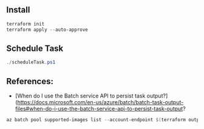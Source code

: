 ## Install

``` powershell
terraform init
terraform apply --auto-approve
```

## Schedule Task

``` powershell
./scheduleTask.ps1
```

## References:

* [When do I use the Batch service API to persist task output?](https://docs.microsoft.com/en-us/azure/batch/batch-task-output-files#when-do-i-use-the-batch-service-api-to-persist-task-output?


``` powershell
az batch pool supported-images list --account-endpoint $(terraform output -raw batch_url) --account-name $(terraform output -raw batch_accountName)  --query "[?imageReference.publisher == 'oracle']"
```